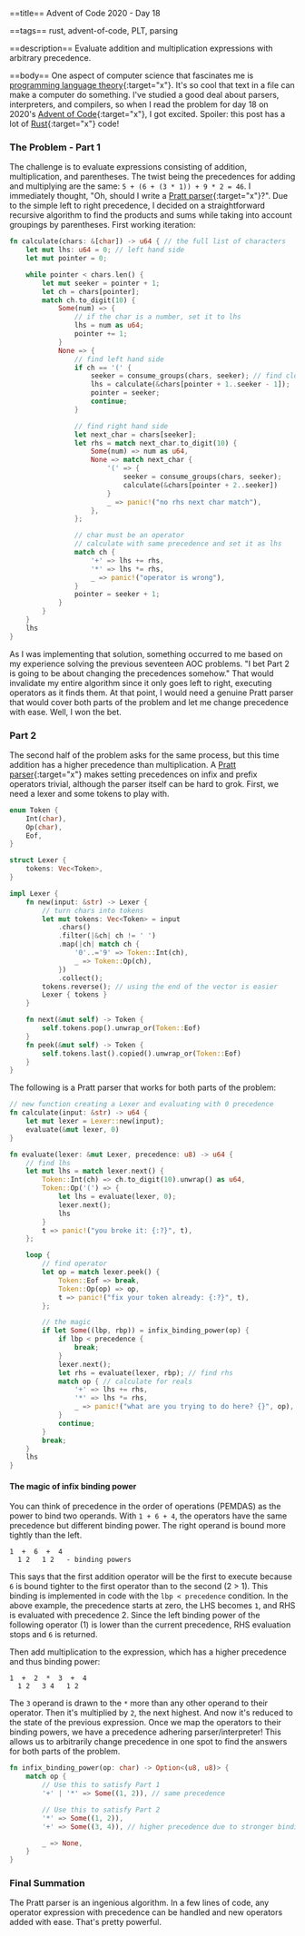==title==
Advent of Code 2020 - Day 18

==tags==
rust, advent-of-code, PLT, parsing

==description==
Evaluate addition and multiplication expressions with arbitrary precedence.

==body==
One aspect of computer science that fascinates me is [programming language theory](https://en.wikipedia.org/wiki/Programming_language_theory){:target="x"}.
It's so cool that text in a file can make a computer do something.
I've studied a good deal about parsers, interpreters, and compilers, so when I read
the problem for day 18 on 2020's [Advent of Code](https://adventofcode.com/2020/day/18){:target="x"},
I got excited. Spoiler: this post has a lot of [Rust](https://www.rust-lang.org/){:target="x"} code!

### The Problem - Part 1
The challenge is to evaluate expressions consisting of addition, multiplication,
and parentheses. The twist being the precedences for 
adding and multiplying are the same: `5 + (6 + (3 * 1)) + 9 * 2 = 46`.
I immediately thought, "Oh, should I write a [Pratt parser](https://matklad.github.io/2020/04/13/simple-but-powerful-pratt-parsing.html){:target="x"}?". Due to the simple
left to right precedence, I decided on a straightforward recursive algorithm to find the 
products and sums while taking into account groupings by parentheses. First working iteration:

```rust
fn calculate(chars: &[char]) -> u64 { // the full list of characters
    let mut lhs: u64 = 0; // left hand side
    let mut pointer = 0;

    while pointer < chars.len() {
        let mut seeker = pointer + 1;
        let ch = chars[pointer];
        match ch.to_digit(10) {
            Some(num) => {
                // if the char is a number, set it to lhs
                lhs = num as u64;
                pointer += 1;
            }
            None => {
                // find left hand side
                if ch == '(' {
                    seeker = consume_groups(chars, seeker); // find closing ')'
                    lhs = calculate(&chars[pointer + 1..seeker - 1]);
                    pointer = seeker;
                    continue;
                }

                // find right hand side
                let next_char = chars[seeker];
                let rhs = match next_char.to_digit(10) {
                    Some(num) => num as u64,
                    None => match next_char {
                        '(' => {
                            seeker = consume_groups(chars, seeker);
                            calculate(&chars[pointer + 2..seeker])
                        }
                        _ => panic!("no rhs next char match"),
                    },
                };

                // char must be an operator
                // calculate with same precedence and set it as lhs
                match ch {
                    '+' => lhs += rhs,
                    '*' => lhs *= rhs,
                    _ => panic!("operator is wrong"),
                }
                pointer = seeker + 1;
            }
        }
    }
    lhs
}
```

As I was implementing that solution, something occurred to me based on my experience
solving the previous seventeen AOC problems. "I bet Part 2 is going to be about
changing the precedences somehow." That would invalidate my entire algorithm since 
it only goes left to right, executing operators as it finds them. 
At that point, I would need a genuine Pratt parser that would cover both parts of the problem 
and let me change precedence with ease. Well, I won the bet. 

### Part 2
The second half of the problem asks for the same process, but this time addition
has a higher precedence than multiplication. A [Pratt parser](https://en.wikipedia.org/wiki/Operator-precedence_parser#Pratt_parsing){:target="x"} makes setting precedences
on infix and prefix operators trivial, although the parser itself can be hard to grok.
First, we need a lexer and some tokens to play with.

``` rust
enum Token {
    Int(char),
    Op(char),
    Eof,
}

struct Lexer {
    tokens: Vec<Token>,
}

impl Lexer {
    fn new(input: &str) -> Lexer {
        // turn chars into tokens
        let mut tokens: Vec<Token> = input
            .chars()
            .filter(|&ch| ch != ' ')
            .map(|ch| match ch {
                '0'..='9' => Token::Int(ch),
                _ => Token::Op(ch),
            })
            .collect();
        tokens.reverse(); // using the end of the vector is easier
        Lexer { tokens }
    }

    fn next(&mut self) -> Token {
        self.tokens.pop().unwrap_or(Token::Eof)
    }
    fn peek(&mut self) -> Token {
        self.tokens.last().copied().unwrap_or(Token::Eof)
    }
}
```

The following is a Pratt parser that works for both parts of the problem:

```rust
// new function creating a Lexer and evaluating with 0 precedence
fn calculate(input: &str) -> u64 {
    let mut lexer = Lexer::new(input);
    evaluate(&mut lexer, 0)
}

fn evaluate(lexer: &mut Lexer, precedence: u8) -> u64 {
    // find lhs
    let mut lhs = match lexer.next() {
        Token::Int(ch) => ch.to_digit(10).unwrap() as u64,
        Token::Op('(') => {
            let lhs = evaluate(lexer, 0);
            lexer.next();
            lhs
        }
        t => panic!("you broke it: {:?}", t),
    };

    loop {
        // find operator
        let op = match lexer.peek() {
            Token::Eof => break,
            Token::Op(op) => op,
            t => panic!("fix your token already: {:?}", t),
        };

        // the magic
        if let Some((lbp, rbp)) = infix_binding_power(op) {
            if lbp < precedence {
                break;
            }
            lexer.next();
            let rhs = evaluate(lexer, rbp); // find rhs
            match op { // calculate for reals
                '+' => lhs += rhs,
                '*' => lhs *= rhs,
                _ => panic!("what are you trying to do here? {}", op),
            }
            continue;
        }
        break;
    }
    lhs
}
```

#### The magic of infix binding power
You can think of precedence in the order of operations (PEMDAS) as the power
to bind two operands. With `1 + 6 + 4`, the operators have the same precedence but
different binding power. The right operand is bound more tightly than the left.

```
1  +  6  +  4
  1 2   1 2   - binding powers
```

This says that the first addition operator will be the first to execute because 
`6` is bound tighter to the first operator than to the second (2 > 1). This binding is 
implemented in code with the `lbp < precedence` condition. In the above example, 
the precedence starts at zero, the LHS becomes `1`, and RHS is evaluated with precedence 2.
Since the left binding power of the following operator (1) is lower than the
current precedence, RHS evaluation stops and `6` is returned.

Then add multiplication to the expression, which has a higher precedence and thus binding power:

```
1  +  2  *  3  +  4
  1 2   3 4   1 2
```

The `3` operand is drawn to the `*` more than any other operand to their operator. Then 
it's multiplied by `2`, the next highest. And now it's reduced to the state of the previous
expression. Once we map the operators to their binding powers, we have a precedence
adhering parser/interpreter! This allows us to arbitrarily change precedence in 
one spot to find the answers for both parts of the problem.

```rust
fn infix_binding_power(op: char) -> Option<(u8, u8)> {
    match op {
        // Use this to satisfy Part 1
        '+' | '*' => Some((1, 2)), // same precedence

        // Use this to satisfy Part 2
        '*' => Some((1, 2)),
        '+' => Some((3, 4)), // higher precedence due to stronger binding power

        _ => None,
    }
}
```

### Final Summation
The Pratt parser is an ingenious algorithm. In a few lines of code, any operator 
expression with precedence can be handled and new operators added with ease. That's
pretty powerful.
